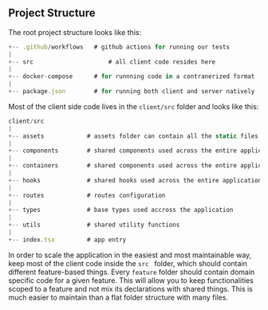 ## Project Structure
The root project structure looks like this:

```ts
+-- .github/workflows   # github actions for running our tests
|
+-- src              		# all client code resides here
|
+-- docker-compose      # for runnning code in a contranerized format
|
+-- package.json        # for running both client and server natively
```

Most of the client side code lives in the `client/src` folder and looks like this:

```ts
client/src
|
+-- assets            # assets folder can contain all the static files
|
+-- components        # shared components used across the entire application
|
+-- containers        # shared components used across the entire application
|
+-- hooks             # shared hooks used across the entire application
|
+-- routes            # routes configuration
|
+-- types             # base types used accross the application
|
+-- utils             # shared utility functions
|
+-- index.tsx         # app entry
```


In order to scale the application in the easiest and most maintainable way, keep most of the client code inside the `src ` folder, which should contain different feature-based things. Every `feature` folder should contain domain specific code for a given feature. This will allow you to keep functionalities scoped to a feature and not mix its declarations with shared things. This is much easier to maintain than a flat folder structure with many files.
